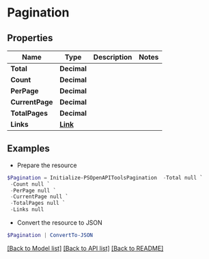 # Pagination
## Properties

Name | Type | Description | Notes
------------ | ------------- | ------------- | -------------
**Total** | **Decimal** |  | 
**Count** | **Decimal** |  | 
**PerPage** | **Decimal** |  | 
**CurrentPage** | **Decimal** |  | 
**TotalPages** | **Decimal** |  | 
**Links** | [**Link**](Link.md) |  | 

## Examples

- Prepare the resource
```powershell
$Pagination = Initialize-PSOpenAPIToolsPagination  -Total null `
 -Count null `
 -PerPage null `
 -CurrentPage null `
 -TotalPages null `
 -Links null
```

- Convert the resource to JSON
```powershell
$Pagination | ConvertTo-JSON
```

[[Back to Model list]](../README.md#documentation-for-models) [[Back to API list]](../README.md#documentation-for-api-endpoints) [[Back to README]](../README.md)

